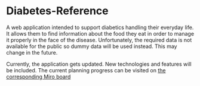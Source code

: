 # Diabetes-Reference
A web application intended to support diabetics handling their everyday life. It allows them to find information about the food they eat in order to manage it properly in the face of the disease. Unfortunately, the required data is not available for the public so dummy data will be used instead. This may change in the future. 

Currently, the application gets updated. New technologies and features will be included. The current planning progress can be visited on [the corresponding Miro board](https://miro.com/app/board/o9J_ljjXDGI=/?invite_link_id=727903907767)
